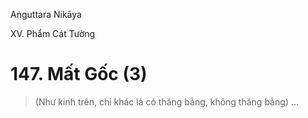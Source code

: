 Aṅguttara Nikāya

XV. Phẩm Cát Tường

# 147. Mất Gốc (3)

> (Như kinh trên, chỉ khác là có thăng bằng, không thăng bằng) ...

